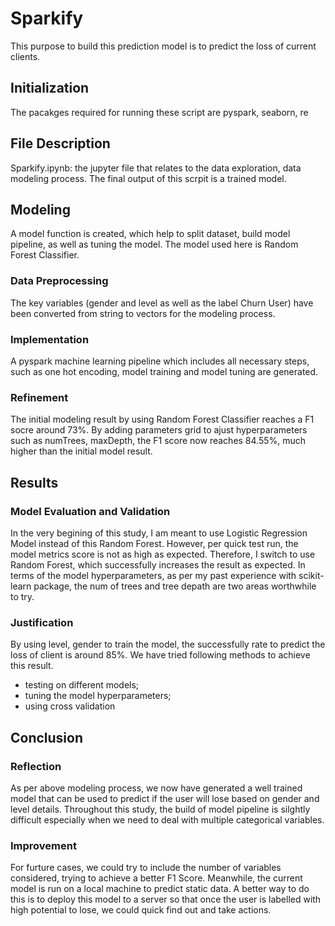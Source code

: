 # Sparkify
This purpose to build this prediction model is to predict the loss of current clients.

## Initialization
The pacakges required for running these script are pyspark, seaborn, re


## File Description
Sparkify.ipynb: the jupyter file that relates to the data exploration, data modeling process. The final output of this scrpit is a trained model.

## Modeling
A model function is created, which help to split dataset, build model pipeline, as well as tuning the model. The model used here is Random Forest Classifier.

### Data Preprocessing
The key variables (gender and level as well as the label Churn User) have been converted from string to vectors for the modeling process.

### Implementation
A pyspark machine learning pipeline which includes all necessary steps, such as one hot encoding, model training and model tuning are generated.

### Refinement
The initial modeling result by using Random Forest Classifier reaches a F1 socre around 73%. By adding parameters grid to ajust hyperparameters such as numTrees, maxDepth, the F1 score now reaches 84.55%, much higher than the initial model result.


## Results
### Model Evaluation and Validation
In the very begining of this study, I am meant to use Logistic Regression Model instead of this Random Forest. However, per quick test run, the model metrics score is not as high as expected. Therefore, I switch to use Random Forest, which successfully increases the result as expected. In terms of the model hyperparameters, as per my past experience with scikit-learn package, the num of trees and tree depath are two areas worthwhile to try.

### Justification
By using level, gender to train the model, the successfully rate to predict the loss of client is around 85%. We have tried following methods to achieve this result.
- testing on different models; 
- tuning the model hyperparameters; 
- using cross validation 


## Conclusion
### Reflection
As per above modeling process, we now have generated a well trained model that can be used to predict if the user will lose based on gender and level details. Throughout this study, the build of model pipeline is silghtly difficult especially when we need to deal with multiple categorical variables.

### Improvement
For furture cases, we could try to include the number of variables considered, trying to achieve a better F1 Score. Meanwhile, the current model is run on a local machine to predict static data. A better way to do this is to deploy this model to a server so that once the user is labelled with high potential to lose, we could quick find out and take actions.

